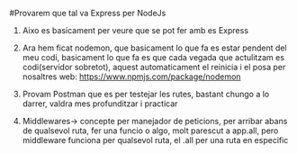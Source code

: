 #Provarem que tal va Express per NodeJs



1.  Aixo es basicament per veure que se pot fer amb es Express 

2.  Ara hem ficat nodemon, que basicament lo que fa es estar pendent del meu codi, basicament lo que fa es que cada vegada que actulitzam es codi(servidor sobretot), aquest automaticament el reinicia i el posa per nosaltres web: https://www.npmjs.com/package/nodemon

3. Provam Postman que es per testejar les rutes, bastant chungo a lo darrer, valdra mes profunditzar i practicar

4. Middlewares-> concepte per manejador de peticions, per arribar abans de qualsevol ruta, fer una funcio o algo, molt parescut a app.all, pero middleware funciona per qualsevol ruta, el .all per una ruta en especific 